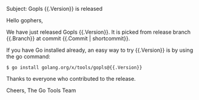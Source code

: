 Subject: Gopls {{.Version}} is released

Hello gophers,

We have just released Gopls {{.Version}}. It is picked from release branch {{.Branch}} at commit {{.Commit | shortcommit}}.

If you have Go installed already, an easy way to try {{.Version}} is by using the go command:

```
$ go install golang.org/x/tools/gopls@{{.Version}}
```

Thanks to everyone who contributed to the release.

Cheers,
The Go Tools Team
